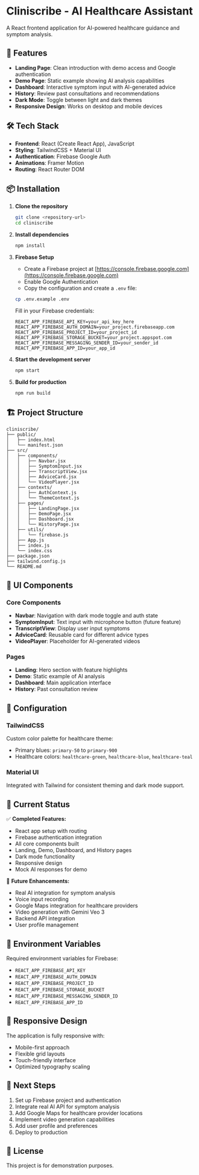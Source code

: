 # Cliniscribe - AI Healthcare Assistant

A React frontend application for AI-powered healthcare guidance and symptom analysis.

## 🚀 Features

- **Landing Page**: Clean introduction with demo access and Google authentication
- **Demo Page**: Static example showing AI analysis capabilities
- **Dashboard**: Interactive symptom input with AI-generated advice
- **History**: Review past consultations and recommendations
- **Dark Mode**: Toggle between light and dark themes
- **Responsive Design**: Works on desktop and mobile devices

## 🛠️ Tech Stack

- **Frontend**: React (Create React App), JavaScript
- **Styling**: TailwindCSS + Material UI
- **Authentication**: Firebase Google Auth
- **Animations**: Framer Motion
- **Routing**: React Router DOM

## 📦 Installation

1. **Clone the repository**
   ```bash
   git clone <repository-url>
   cd cliniscribe
   ```

2. **Install dependencies**
   ```bash
   npm install
   ```

3. **Firebase Setup**
   - Create a Firebase project at [https://console.firebase.google.com](https://console.firebase.google.com)
   - Enable Google Authentication
   - Copy the configuration and create a `.env` file:

   ```bash
   cp .env.example .env
   ```

   Fill in your Firebase credentials:
   ```env
   REACT_APP_FIREBASE_API_KEY=your_api_key_here
   REACT_APP_FIREBASE_AUTH_DOMAIN=your_project.firebaseapp.com
   REACT_APP_FIREBASE_PROJECT_ID=your_project_id
   REACT_APP_FIREBASE_STORAGE_BUCKET=your_project.appspot.com
   REACT_APP_FIREBASE_MESSAGING_SENDER_ID=your_sender_id
   REACT_APP_FIREBASE_APP_ID=your_app_id
   ```

4. **Start the development server**
   ```bash
   npm start
   ```

5. **Build for production**
   ```bash
   npm run build
   ```

## 🏗️ Project Structure

```
cliniscribe/
├── public/
│   ├── index.html
│   └── manifest.json
├── src/
│   ├── components/
│   │   ├── Navbar.jsx
│   │   ├── SymptomInput.jsx
│   │   ├── TranscriptView.jsx
│   │   ├── AdviceCard.jsx
│   │   └── VideoPlayer.jsx
│   ├── contexts/
│   │   ├── AuthContext.js
│   │   └── ThemeContext.js
│   ├── pages/
│   │   ├── LandingPage.jsx
│   │   ├── DemoPage.jsx
│   │   ├── Dashboard.jsx
│   │   └── HistoryPage.jsx
│   ├── utils/
│   │   └── firebase.js
│   ├── App.js
│   ├── index.js
│   └── index.css
├── package.json
├── tailwind.config.js
└── README.md
```

## 🎨 UI Components

### Core Components
- **Navbar**: Navigation with dark mode toggle and auth state
- **SymptomInput**: Text input with microphone button (future feature)
- **TranscriptView**: Display user input symptoms
- **AdviceCard**: Reusable card for different advice types
- **VideoPlayer**: Placeholder for AI-generated videos

### Pages
- **Landing**: Hero section with feature highlights
- **Demo**: Static example of AI analysis
- **Dashboard**: Main application interface
- **History**: Past consultation review

## 🔧 Configuration

### TailwindCSS
Custom color palette for healthcare theme:
- Primary blues: `primary-50` to `primary-900`
- Healthcare colors: `healthcare-green`, `healthcare-blue`, `healthcare-teal`

### Material UI
Integrated with Tailwind for consistent theming and dark mode support.

## 🚦 Current Status

✅ **Completed Features:**
- React app setup with routing
- Firebase authentication integration
- All core components built
- Landing, Demo, Dashboard, and History pages
- Dark mode functionality
- Responsive design
- Mock AI responses for demo

🔄 **Future Enhancements:**
- Real AI integration for symptom analysis
- Voice input recording
- Google Maps integration for healthcare providers
- Video generation with Gemini Veo 3
- Backend API integration
- User profile management

## 🔐 Environment Variables

Required environment variables for Firebase:
- `REACT_APP_FIREBASE_API_KEY`
- `REACT_APP_FIREBASE_AUTH_DOMAIN`
- `REACT_APP_FIREBASE_PROJECT_ID`
- `REACT_APP_FIREBASE_STORAGE_BUCKET`
- `REACT_APP_FIREBASE_MESSAGING_SENDER_ID`
- `REACT_APP_FIREBASE_APP_ID`

## 📱 Responsive Design

The application is fully responsive with:
- Mobile-first approach
- Flexible grid layouts
- Touch-friendly interface
- Optimized typography scaling

## 🎯 Next Steps

1. Set up Firebase project and authentication
2. Integrate real AI API for symptom analysis
3. Add Google Maps for healthcare provider locations
4. Implement video generation capabilities
5. Add user profile and preferences
6. Deploy to production

## 📄 License

This project is for demonstration purposes.